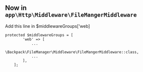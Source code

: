 ## Now in `app\Http\Middleware\FileMangerMiddleware`

Add this line in $middlewareGroups['web]

```
protected $middlewareGroups = [
        'web' => [
            ...
            \Backpack\FileManager\Middleware\FileMangerMiddleware::class,
            ...
        ],
    ];
    
```